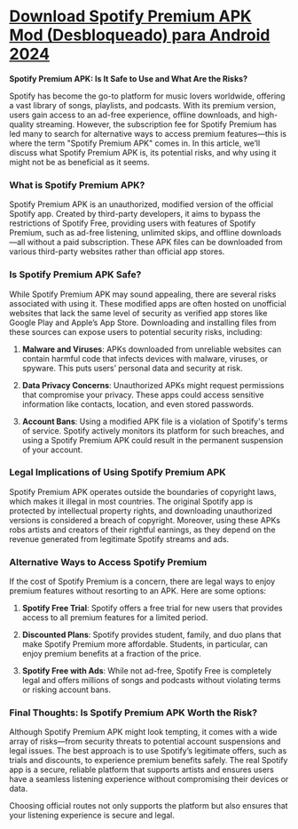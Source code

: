 # <a href=https://apkgara.com/spotify-premium/>Download Spotify Premium APK Mod (Desbloqueado) para Android 2024 </a>
**Spotify Premium APK: Is It Safe to Use and What Are the Risks?**

Spotify has become the go-to platform for music lovers worldwide, offering a vast library of songs, playlists, and podcasts. With its premium version, users gain access to an ad-free experience, offline downloads, and high-quality streaming. However, the subscription fee for Spotify Premium has led many to search for alternative ways to access premium features—this is where the term "Spotify Premium APK" comes in. In this article, we’ll discuss what Spotify Premium APK is, its potential risks, and why using it might not be as beneficial as it seems.

### What is Spotify Premium APK?

Spotify Premium APK is an unauthorized, modified version of the official Spotify app. Created by third-party developers, it aims to bypass the restrictions of Spotify Free, providing users with features of Spotify Premium, such as ad-free listening, unlimited skips, and offline downloads—all without a paid subscription. These APK files can be downloaded from various third-party websites rather than official app stores.

### Is Spotify Premium APK Safe?

While Spotify Premium APK may sound appealing, there are several risks associated with using it. These modified apps are often hosted on unofficial websites that lack the same level of security as verified app stores like Google Play and Apple’s App Store. Downloading and installing files from these sources can expose users to potential security risks, including:

1. **Malware and Viruses**: APKs downloaded from unreliable websites can contain harmful code that infects devices with malware, viruses, or spyware. This puts users’ personal data and security at risk.
   
2. **Data Privacy Concerns**: Unauthorized APKs might request permissions that compromise your privacy. These apps could access sensitive information like contacts, location, and even stored passwords.

3. **Account Bans**: Using a modified APK file is a violation of Spotify's terms of service. Spotify actively monitors its platform for such breaches, and using a Spotify Premium APK could result in the permanent suspension of your account.

### Legal Implications of Using Spotify Premium APK

Spotify Premium APK operates outside the boundaries of copyright laws, which makes it illegal in most countries. The original Spotify app is protected by intellectual property rights, and downloading unauthorized versions is considered a breach of copyright. Moreover, using these APKs robs artists and creators of their rightful earnings, as they depend on the revenue generated from legitimate Spotify streams and ads.

### Alternative Ways to Access Spotify Premium

If the cost of Spotify Premium is a concern, there are legal ways to enjoy premium features without resorting to an APK. Here are some options:

1. **Spotify Free Trial**: Spotify offers a free trial for new users that provides access to all premium features for a limited period.

2. **Discounted Plans**: Spotify provides student, family, and duo plans that make Spotify Premium more affordable. Students, in particular, can enjoy premium benefits at a fraction of the price.

3. **Spotify Free with Ads**: While not ad-free, Spotify Free is completely legal and offers millions of songs and podcasts without violating terms or risking account bans.

### Final Thoughts: Is Spotify Premium APK Worth the Risk?

Although Spotify Premium APK might look tempting, it comes with a wide array of risks—from security threats to potential account suspensions and legal issues. The best approach is to use Spotify’s legitimate offers, such as trials and discounts, to experience premium benefits safely. The real Spotify app is a secure, reliable platform that supports artists and ensures users have a seamless listening experience without compromising their devices or data.

Choosing official routes not only supports the platform but also ensures that your listening experience is secure and legal.
